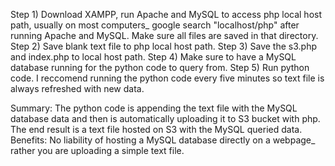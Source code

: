 Step 1) Download XAMPP, run Apache and MySQL to access php local host path, usually on most computers_
google search "localhost/php" after running Apache and MySQL. Make sure all files are saved in that directory.
Step 2) Save blank text file to php local host path.
Step 3) Save the s3.php and index.php to local host path.
Step 4) Make sure to have a MySQL database running for the python code to query from.
Step 5) Run python code. I reccomend running the python code every five minutes so text file is always refreshed with new data.

Summary:
The python code is appending the text file with the MySQL database data and then is automatically uploading it to S3 bucket with php.
The end result is a text file hosted on S3 with the MySQL queried data.
Benefits: No liability of hosting a MySQL database directly on a webpage_
rather you are uploading a simple text file.
